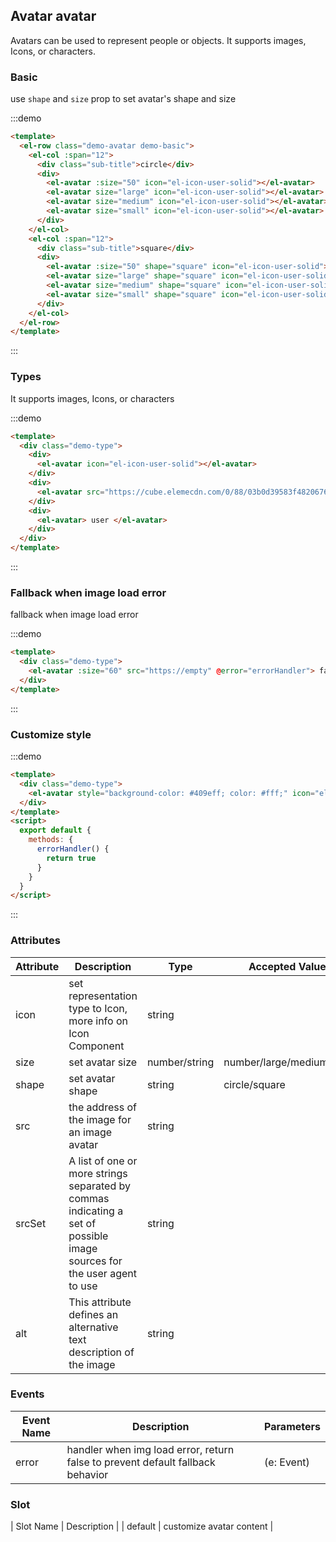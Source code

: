 ## Avatar avatar

Avatars can be used to represent people or objects. It supports images, Icons, or characters.

### Basic

use `shape` and `size` prop to set avatar's shape and size

:::demo
```html
<template>
  <el-row class="demo-avatar demo-basic">
    <el-col :span="12">
      <div class="sub-title">circle</div>
      <div>
        <el-avatar :size="50" icon="el-icon-user-solid"></el-avatar>
        <el-avatar size="large" icon="el-icon-user-solid"></el-avatar>
        <el-avatar size="medium" icon="el-icon-user-solid"></el-avatar>
        <el-avatar size="small" icon="el-icon-user-solid"></el-avatar>
      </div>
    </el-col>  
    <el-col :span="12">
      <div class="sub-title">square</div>
      <div>
        <el-avatar :size="50" shape="square" icon="el-icon-user-solid"></el-avatar>
        <el-avatar size="large" shape="square" icon="el-icon-user-solid"></el-avatar>
        <el-avatar size="medium" shape="square" icon="el-icon-user-solid"></el-avatar>
        <el-avatar size="small" shape="square" icon="el-icon-user-solid"></el-avatar>
      </div>
    </el-col> 
  </el-row>
</template>
```
:::

### Types

It supports images, Icons, or characters

:::demo
```html
<template>
  <div class="demo-type">
    <div>
      <el-avatar icon="el-icon-user-solid"></el-avatar>
    </div>
    <div>
      <el-avatar src="https://cube.elemecdn.com/0/88/03b0d39583f48206768a7534e55bcpng.png"></el-avatar>
    </div>
    <div>
      <el-avatar> user </el-avatar>
    </div>
  </div>
</template>
```
:::

### Fallback when image load error

fallback when image load error

:::demo
```html
<template>
  <div class="demo-type">
    <el-avatar :size="60" src="https://empty" @error="errorHandler"> fallback </el-avatar>
  </div>
</template>

```
:::

### Customize style

:::demo
```html
<template>
  <div class="demo-type">
    <el-avatar style="background-color: #409eff; color: #fff;" icon="el-icon-user-solid"></el-avatar>
  </div>
</template>
<script>
  export default {
    methods: {
      errorHandler() {
        return true
      }
    }
  }
</script>

```
:::

### Attributes

| Attribute      | Description          | Type      | Accepted Values       | Default  |
| ----------------- | -------------------------------- | --------------- | ------ | ------ |
| icon              | set representation type to Icon, more info on Icon Component   | string          |        |        |
| size              | set avatar size                     | number/string | number/large/medium/small | large  |
| shape             | set avatar shape  | string |    circle/square     |   circle  |
| src               | the address of the image for an image avatar | string |        |      |
| srcSet            | A list of one or more strings separated by commas indicating a set of possible image sources for the user agent to use | string |        |      |
| alt               | This attribute defines an alternative text description of the image | string |        |      |


### Events

| Event Name | Description         | Parameters  |
| ------ | ------------------ | -------- |
| error  | handler when img load error, return false to prevent default fallback behavior |(e: Event)  |

### Slot

| Slot Name | Description | 
| default  | customize avatar content |
